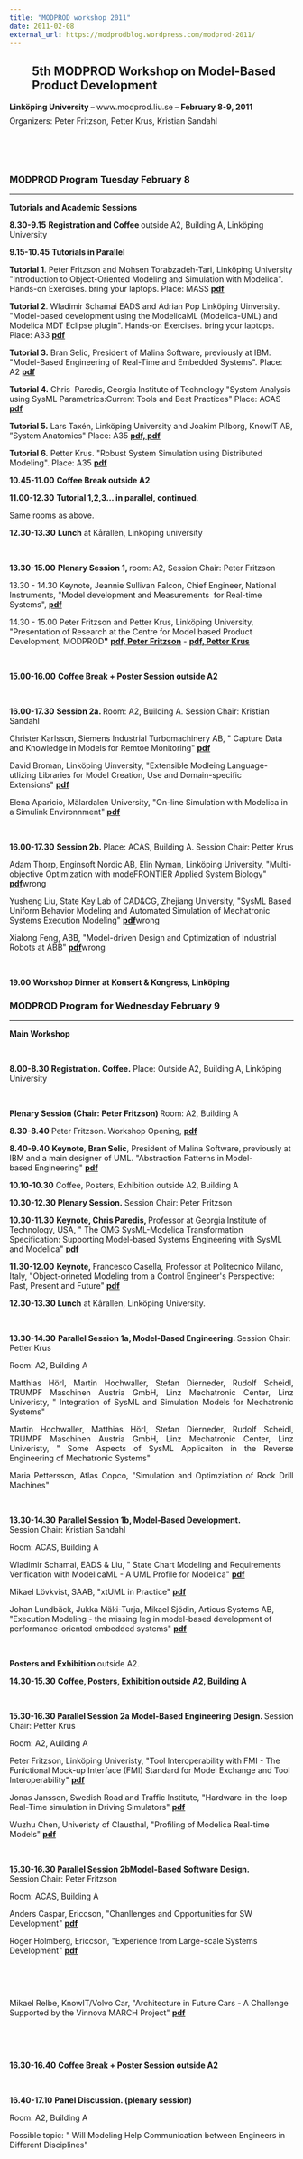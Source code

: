```yaml
---
title: "MODPROD workshop 2011"
date: 2011-02-08
external_url: https://modprodblog.wordpress.com/modprod-2011/
---
```

<h2 style="margin-left: 40px; text-align: left;"><strong>5th MODPROD Workshop on Model-Based Product </strong><strong>Development </strong></h2>
<p style="margin-top: 0.17in; margin-bottom: 0.08in; text-align: left;"><strong>Linköping University – </strong><span style="font-weight: normal;">www.modprod.liu.se</span><strong> – February 8-9, 2011</strong></p>
<p style="margin-top: 0in; text-align: left;">Organizers: Peter Fritzson, Petter Krus, Kristian Sandahl</p>
<p style="margin-top: 0in;" align="center">&nbsp;</p>
<p style="margin-top: 0in;" align="center">&nbsp;</p>
<h3><strong>MODPROD Program Tuesday February 8</strong></h3>
<hr />
<p class="western" style="margin-top: 0in;"><strong>Tutorials and Academic Sessions</strong></p>
<p class="western"><strong>8.30-9.15</strong> <strong>Registration and Coffee </strong>outside A2, Building A, Linköping University</p>
<p class="western"><strong>9.15-10.45</strong> <strong>Tutorials in Parallel </strong></p>
<p class="western"><strong>Tutorial 1</strong>. Peter Fritzson and Mohsen Torabzadeh-Tari, Linköping University "Introduction to Object-Oriented Modeling and Simulation with Modelica". Hands-on Exercises. bring your laptops.&nbsp;Place:&nbsp;MASS <a href="/images/docs/modprod2011-tutorial/modprod2011-tutorial1-Fritzson-Modelica-Introduction.pdf"><strong>pdf</strong></a></p>
<p class="western"><strong>Tutorial 2</strong>. Wladimir Schamai EADS and Adrian Pop Linköping Uinversity. "Model-based development using the ModelicaML (Modelica-UML) and Modelica MDT Eclipse plugin". Hands-on Exercises. bring your laptops. Place:&nbsp;A33 <strong><a href="/images/docs/modprod2011-talks-day2/modprod2011-day2-talk4b-Wladimir-Schamai-ModelicaML.pdf"><strong>pdf</strong></a></strong></p>
<p class="western"><strong>Tutorial 3.</strong> Bran Selic, President of Malina Software, previously at IBM. "Model-Based Engineering of Real-Time and Embedded Systems". Place: A2 <strong><a href="/images/docs/modprod2011-tutorial/modprod2011-tutorial3-Bran-Selic-RT-UML-Modeling.pdf"><strong>pdf</strong></a></strong></p>
<p style="margin-top: 0in;"><strong>Tutorial 4.</strong> Chris&nbsp; Paredis, Georgia Institute of Technology "System Analysis using SysML Parametrics:Current Tools and Best Practices" Place:&nbsp;ACAS <strong><a href="/images/docs/modprod2011-tutorial/modprod2011-tutorial4-Chris-Paredis-SysML-Parametrics.pdf"><strong>pdf</strong></a></strong></p>
<p class="system-pagebreak" style="margin-top: 0in;"><strong>Tutorial 5.</strong> Lars Taxén, Linköping University and Joakim Pilborg, KnowIT AB, ”System Anatomies" Place:&nbsp;A35 <strong><a href="/images/docs/modprod2011-tutorial/modprod2011-tutorial5a-lars-Taxen-SystemAnatomies.pdf"><strong>pdf,</strong></a></strong><a href="/images/docs/modprod2011-tutorial/modprod2011-tutorial5a-lars-Taxen-SystemAnatomies.pdf"></a><a href="/images/docs/modprod2011-tutorial/modprod2011-tutorial5b-Pilborg-SystemAnatomies.pdf"><strong> pdf</strong></a></p>
<p style="margin-top: 0in;"><strong>Tutorial 6.</strong> Petter Krus. "Robust System Simulation using Distributed Modeling". Place:&nbsp;A35 <strong><a href="/images/docs/modprod2011-talks-day1/modprod2011-day1-talk3-Petter-Krus-MODPROD-research.pdf"><strong>pdf</strong></a></strong></p>
<p><strong>10.45-11.00</strong> <strong>Coffee Break outside A2</strong></p>
<p class="western"><strong>11.00-12.30</strong> <strong>Tutorial 1,2,3… in parallel, continued</strong>.</p>
<p style="margin-top: 0in;">Same rooms as above.</p>
<p class="western"><strong>12.30-13.30</strong> <strong>Lunch</strong> at Kårallen, Linköping university<span style="font-family: Times New Roman; font-size: x-small;"><span style="font-family: Times New Roman; font-size: x-small;"> </span></span></p>
<p class="western">&nbsp;</p>
<p class="western"><strong>13.30-15.00</strong> <strong>Plenary Session 1, </strong>room: A2, Session Chair: Peter Fritzson</p>
<p class="western">13.30 - 14.30 Keynote, Jeannie Sullivan Falcon, Chief Engineer, National Instruments, "Model development and Measurements&nbsp; for Real-time Systems", <strong><strong><a href="/images/docs/modprod2011-talks-day1/modprod2011-day1-talk1-Keynote-Jeannie-Falcon-Model-Development-realtime.pdf"><strong>pdf</strong></a></strong></strong></p>
<p class="western">14.30 - 15.00 Peter Fritzson and Petter Krus, Linköping University, "Presentation of Research at the Centre for Model based Product Development, MODPROD<strong>"</strong> <a href="/images/docs/modprod2011-talks-day1/modprod2011-day1-talk2-Peter-Fritzson-MODPROD-research.pdf"><strong>pdf, Peter Fritzson</strong></a> - <a href="/images/docs/modprod2011-talks-day1/modprod2011-day1-talk3-Petter-Krus-MODPROD-research.pdf"><strong>pdf, Petter Krus</strong></a></p>
<p style="margin-top: 0in;">&nbsp;</p>
<p style="margin-top: 0in;"><strong>15.00-16.00</strong> <strong>Coffee Break + Poster Session outside A2</strong></p>
<p class="western">&nbsp;</p>
<p class="western"><strong>16.00-17.30</strong> <strong>Session 2a. </strong>Room:&nbsp;A2, Building A.&nbsp;Session&nbsp;Chair:&nbsp;Kristian Sandahl</p>
<p style="margin-top: 0in;">Christer Karlsson, Siemens Industrial Turbomachinery AB, " Capture Data and Knowledge in Models for Remtoe Monitoring" <a href="/images/docs/modprod2011-talks-day1/modprod2011-Day1-talk4a-Christer Karlsson Siemens MODPROD2011.pdf"><strong>pdf</strong></a></p>
<p style="margin-top: 0in;">David Broman, Linköping Uinversity, "Extensible Modleing Language-utlizing Libraries for Model Creation, Use and Domain-specific Extensions"&nbsp;<a href="/images/docs/modprod2011-talks-day1/modprod2011-Day1-talk5a-David-broman-Extensible-Modeling-Languages.pdf"><strong>pdf</strong></a></p>
<p style="margin-top: 0in;">Elena Aparicio, Mälardalen University, "On-line Simulation with Modelica in a Simulink Environnment"&nbsp;<a href="/images/docs/modprod2011-talks-day1/modprod2011-Day1-talk6a-Elena-On-lineSimulationwithModelica.pdf"><strong>pdf</strong></a></p>
<p style="margin-top: 0in;">&nbsp;</p>
<p class="western"><strong>16.00-17.30</strong> <strong>Session 2b. </strong>Place: ACAS, Building A. Session&nbsp;Chair:&nbsp;Petter&nbsp;Krus</p>
<p style="margin-top: 0in;">Adam Thorp, Enginsoft Nordic AB, Elin Nyman, Linköping University, "Multi-objective Optimization with modeFRONTIER Applied System Biology" <a href="/images/docs/modprod2011-talks-day1/modprod2011-Day1-talk6a-Elena-On-lineSimulationwithModelica.pdf"><strong>pdf</strong></a>wrong</p>
<p style="margin-top: 0in;">Yusheng Liu, State Key Lab of CAD&amp;CG, Zhejiang University, "SysML Based Uniform Behavior Modeling and Automated Simulation of Mechatronic Systems Execution Modeling" <a href="/images/docs/modprod2011-talks-day1/modprod2011-Day1-talk6a-Elena-On-lineSimulationwithModelica.pdf"><strong>pdf</strong></a>wrong</p>
<p style="margin-top: 0in;">Xialong Feng, ABB, "Model-driven Design and Optimization of Industrial Robots at ABB"&nbsp;<a href="/images/docs/modprod2011-talks-day1/modprod2011-Day1-talk6a-Elena-On-lineSimulationwithModelica.pdf"><strong>pdf</strong></a>wrong</p>
<p style="margin-top: 0in;">&nbsp;</p>
<p style="margin-top: 0in;"><strong>19.00</strong> <strong>Workshop Dinner at Konsert &amp; Kongress, Linköping<br /></strong></p>
<h3><strong>MODPROD Program for Wednesday February 9</strong></h3>
<hr />
<p class="western" style="margin-top: 0in;"><strong>Main Workshop</strong></p>
<p class="western" style="margin-top: 0in;">&nbsp;</p>
<p class="western"><strong>8.00-8.30</strong> <strong>Registration. Coffee.</strong> Place: Outside A2, Building A, Linköping University</p>
<p style="margin-top: 0in;">&nbsp;</p>
<p style="margin-top: 0in;"><strong>Plenary Session (Chair: Peter Fritzson) </strong>Room:&nbsp;A2, Building A</p>
<p class="western"><strong>8.30-8.40</strong> Peter Fritzson. Workshop Opening, <strong><a href="/images/docs/modprod2011-talks-day2/modprod2011-day2-talk0-PeterFritzson-MODPROD-WorkshopOpening.pdf"><strong>pdf</strong></a></strong></p>
<p style="margin-top: 0in;"><strong>8.40-9.40</strong> <strong>Keynote</strong>, <strong>Bran Selic</strong>, President of Malina Software, previously at IBM and a main designer of UML. "Abstraction Patterns in Model-based&nbsp;Engineering" <a href="/images/docs/modprod2011-talks-day2/modprod2011-day2-talk1-keynote-Bran-Selic-Abstraction.pdf"><strong>pdf</strong></a></p>
<p style="margin-top: 0in;"><strong>10.10-10.30</strong> Coffee, Posters, Exhibition outside A2, Building A</p>
<p style="margin-top: 0in;"><strong>10.30-12.30 Plenary Session.</strong> Session Chair: Peter Fritzson</p>
<p style="margin-top: 0in;"><strong>10.30-11.30</strong> <strong>Keynote, Chris Paredis, </strong>Professor at Georgia Institute of Technology, USA, " The OMG SysML-Modelica Transformation Specification: Supporting Model-based Systems Engineering with SysML and Modelica" <a href="/images/docs/modprod2011-talks-day2/modprod2011-day2-talk2-keynote-Chris-Paredis-SysML-Modelica-transform.pdf"><strong>pdf</strong></a></p>
<p class="western"><strong>11.</strong><strong>30</strong><strong>-12.</strong><strong>00</strong> <strong>Keynote, </strong>Francesco Casella, Professor at Politecnico Milano, Italy, "Object-orineted Modeling from a Control Engineer's Perspective: Past, Present and Future" <a href="/images/docs/modprod2011-talks-day2/modprod2011-day2-talk3-Keynote-Francesco-Casella-Control-and-Modelica.pdf"><strong>pdf</strong></a></p>
<p style="margin-top: 0in;"><strong>12.30-13.30</strong><strong> Lunch</strong> at Kårallen, Linköping University.</p>
<p style="margin-top: 0in;">&nbsp;</p>
<p style="margin-top: 0in;"><strong>13.30-14.30</strong> <strong>Parallel Session 1a, Model-Based Engineering. </strong>Session&nbsp;Chair: Petter Krus<strong><br /></strong></p>
<p style="margin-top: 0in;">Room: A2, Building A</p>
<p align="justify">Matthias Hörl, Martin Hochwaller, Stefan Dierneder, Rudolf Scheidl, TRUMPF Maschinen Austria GmbH, Linz Mechatronic Center, Linz Univeristy, " Integration of SysML and Simulation Models for Mechatronic Systems"</p>
<p align="justify">Martin Hochwaller, Matthias Hörl, Stefan Dierneder, Rudolf Scheidl, TRUMPF Maschinen Austria GmbH, Linz Mechatronic Center, Linz Univeristy, " Some Aspects of&nbsp;SysML Applicaiton in the Reverse Engineering of Mechatronic Systems"</p>
<p align="justify">Maria Pettersson, Atlas Copco, "Simulation and Optimziation of Rock Drill Machines"</p>
<p align="justify">&nbsp;</p>
<p style="margin-top: 0in;"><strong>13.30-14.30</strong> <strong>Parallel Session 1b, Model-Based Development. </strong>Session&nbsp;Chair: Kristian Sandahl<strong><br /></strong></p>
<p style="margin-top: 0in;">Room: ACAS, Building A</p>
<p style="margin-top: 0in;">Wladimir Schamai, EADS &amp; Liu, " State Chart Modeling and Requirements Verification with ModelicaML - A UML Profile for Modelica"&nbsp;<a href="/images/docs/modprod2011-talks-day2/modprod2011-day2-talk4b-Wladimir-Schamai-ModelicaML.pdf"><strong>pdf</strong></a></p>
<p class="western">Mikael Lövkvist, SAAB, "xtUML in Practice"&nbsp;<a href="/images/docs/modprod2011-talks-day2/modprod2011-day2-talk5b-Mikael-Lovkvist-xtUML in practice.pdf"><strong>pdf</strong></a></p>
<p class="western">Johan Lundbäck,&nbsp;Jukka Mäki-Turja,&nbsp;Mikael Sjödin, Articus Systems AB, "Execution Modeling - the missing leg in model-based development of performance-oriented embedded systems"&nbsp;<a href="/images/docs/modprod2011-talks-day2/modprod2011-day2-talk6b-Jukka-Maki-Turja-Mikael-Sjodin- Execution-Modeling.pdf"><strong>pdf</strong></a></p>
<p style="margin-top: 0in;">&nbsp;</p>
<p style="margin-top: 0in;"><strong>Posters and&nbsp;Exhibition </strong>outside A2.</p>
<p style="margin-top: 0in;"><strong>14.30-15.30</strong> <strong>Coffee, Posters, Exhibition outside A2, Building A<br /></strong></p>
<p style="margin-top: 0in;">&nbsp;</p>
<p style="margin-top: 0in;"><strong>15.30-16.30 Parallel Session 2a Model-Based Engineering Design. </strong>Session Chair:&nbsp;Petter Krus<strong><br /></strong></p>
<p style="margin-top: 0in;">Room: A2, Auilding A</p>
<p class="western">Peter Fritzson, Linköping Univeristy, "Tool Interoperability with FMI - The Funictional Mock-up Interface (FMI) Standard for Model Exchange and Tool Interoperability"&nbsp;<a href="/images/docs/modprod2011-talks-day2/modprod2011-day2-talk7a-PeterFritzson-FMI.pdf"><strong>pdf</strong></a></p>
<p style="margin-top: 0in;">Jonas Jansson, Swedish Road and Traffic Institute, "Hardware-in-the-loop Real-Time simulation in Driving Simulators"&nbsp;<a href="/images/docs/modprod2011-talks-day2/modprod2011-day2-talk8a-Jonas-Jansson-Hardware-iin-the-loop-driving-simulation.pdf"><strong>pdf</strong></a></p>
<p class="western">Wuzhu Chen, Univeristy of&nbsp;Clausthal, "Profiling of Modelica Real-time Models"&nbsp;<a href="http://www.ida.liu.se/%7Epetfr/MODPROD2010talks/Day2/modprod2010-Day2-Dag-Fritzson-RollerScrew.pdf"></a><strong><a href="/images/docs/modprod2011-talks-day2/modprod2011-day2-talk9a-Wuzhu-Chen-Profiling-real-time.pdf"><strong>pdf</strong></a></strong></p>
<p class="western">&nbsp;</p>
<p class="western"><strong>15.30-16.30 Parallel Session 2bModel-Based Software Design. </strong>Session&nbsp;Chair:&nbsp;Peter Fritzson<strong><br /></strong></p>
<p style="margin-top: 0in;">Room: ACAS, Building A</p>
<p style="margin-top: 0in;">Anders Caspar, Ericcson, "Chanllenges and Opportunities for SW Development" <strong><a href="/images/docs/modprod2011-talks-day2/modprod2011-day2-talk7b-AndersCaspar-Challenges-SW-Development.pdf"><strong>pdf</strong></a></strong></p>
<p style="margin-top: 0in;">Roger Holmberg, Ericcson, "Experience from Large-scale Systems Development" <strong><a href="/images/docs/modprod2011-talks-day2/modprod2011-day2-talk8b-Roger-Holmberg-Experience-Modeling-at-Ericsson.pdf"><strong>pdf</strong></a></strong></p>
<p>&nbsp;</p>
<p style="margin-top: 0in;">&nbsp;</p>
<p class="western">Mikael Relbe, KnowIT/Volvo&nbsp;Car, "Architecture in Future Cars -&nbsp;A&nbsp;Challenge Supported by the Vinnova MARCH Project" <strong><a href="/images/docs/modprod2011-talks-day2/modprod2011-day2-talk9b-Mikael-Relbe-KNOWIT-Future-Cars.pdf"><strong>pdf</strong></a></strong></p>
<p>&nbsp;</p>
<p style="margin-top: 0in;">&nbsp;</p>
<p style="margin-top: 0in;"><strong>16.30-16.40</strong> <strong>Coffee Break + Poster Session outside A2</strong></p>
<p style="margin-top: 0in;">&nbsp;</p>
<p style="margin-top: 0in;"><strong>16.40-17.10</strong> <strong>Panel Discussion. (plenary session) </strong></p>
<p style="margin-top: 0in;">Room: A2, Building A</p>
<p style="margin-top: 0in;">Possible topic: " Will Modeling Help Communication between Engineers in Different Disciplines"</p>
<p>&nbsp;</p>
